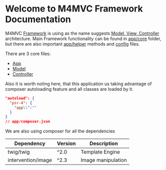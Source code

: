 # Welcome to M4MVC Framework Documentation

M4MVC [Framework](https://en.wikipedia.org/wiki/Software_framework) is using as the name suggests [Model, View, Controller](https://en.wikipedia.org/wiki/Model%E2%80%93view%E2%80%93controller) architecture. Main Framework functionality can be found in [app/core](https://github.com/Matoo125/M4CMS/tree/master/app/core) folder, but there are also important [app/helper](https://github.com/Matoo125/M4CMS/tree/master/app/helper ) methods and [config](https://github.com/Matoo125/M4CMS/tree/master/app/config) files.

There are 3 core files:

- [App](Framework/app.md)
- [Model](Framework/model.md)
- [Controller](Framework/controller.md)


Also it is worth noting here, that this application us taking advantage of composer autoloading feature and all classes are loaded by it. 

```json
"autoload": {
  "psr-4": {
    "app\\":""
  }
}
// app/composer.json
```

We are also using composer for all the dependencies

| Dependency         | Version | Description        |
| ------------------ | ------- | ------------------ |
| twig/twig          | ^2.0    | Template Engine    |
| intervention/image | ^2.3    | Image manipulation |
